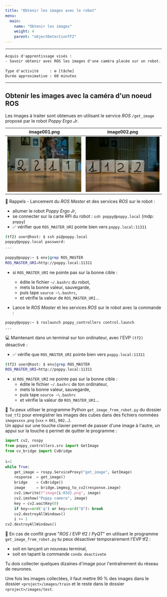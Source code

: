 ```yaml
---
title: "Obtenir les images avec le robot"
menu:
  main:
    name: "Obtenir les images"
    weight: 4
    parent: "objectDetectionTF2"
---
```


---
    Acquis d'apprentissage visés :
    - Savoir obtenir avec ROS les images d'une caméra placée sur un robot.

    Type d'activité     : ⚙️ [tâche]
    Durée approximative : 60 minutes 
---

## Obtenir les images avec la caméra d'un noeud ROS

Les images à traiter sont obtenues en utilisant le service _ROS_ `/get_image` proposé par le robot _Poppy Ergo Jr_.

image001.png               |  image002.png
:-------------------------:|:-------------------------:
![image1](img/image000.png)   |  ![image2](img/image001.png)


🤖 Rappels - Lancement du _ROS Master_ et des services _ROS_ sur le robot :
 
* allumer le robot _Poppy Ergo Jr_,
* se connecter sur la carte _RPi_ du robot : `ssh poppy@poppy.local` (mdp: `poppy`) 
* ✅ vérifier que `ROS_MASTER_URI` pointe bien vers `poppy.local:11311` 
```bash
(tf2) user@host: $ ssh pi@poppy.local
poppy@poppy.local password:
...

poppy@poppy:~ $ env|grep ROS_MASTER
ROS_MASTER_URI=http://poppy.local:11311
```	
* si `ROS_MASTER_URI` ne pointe pas sur la bonne cible :
    * édite le fichier `~/.bashrc` du robot, 
    * mets la bonne valeur, sauvegarde,
    * puis tape `source ~\.bashrc`,
    * et vérifie la valeur de `ROS_MASTER_URI`...


* Lance le _ROS Master_ et les services _ROS_ sur le robot avec la commande : 
```bash
poppy@poppy:~ $ roslaunch poppy_controllers control.launch
...
```

💻 Maintenant dans un terminal sur ton ordinateur, avec l'EVP `(tf2)` désactivé :
* ✅ vérifie que `ROS_MASTER_URI` pointe bien vers `poppy.local:11311` 
```bash
(tf2) user@host: $ env|grep ROS_MASTER
ROS_MASTER_URI=http://poppy.local:11311
```	
* si `ROS_MASTER_URI` ne pointe pas sur la bonne cible :
    * édite le fichier `~/.bashrc` de ton ordinateur, 
    * mets la bonne valeur, sauvegarde,
    * puis tape `source ~\.bashrc`
    * et vérifie la valeur de `ROS_MASTER_URI`...


🐍 Tu peux utiliser le programme Python `get_image_from_robot.py` du dossier `tod_tf2` pour enregistrer les images des cubes dans des fichiers nommées `imagesxxx.png` (`xxx` = `001`, `002`...). <br>
Un appui sur une touche clavier permet de passer d'une image à l'autre, un appui sur la touche `Q` permet de quitter le programme :

```python
import cv2, rospy
from poppy_controllers.srv import GetImage
from cv_bridge import CvBridge

i=1
while True:
    get_image = rospy.ServiceProxy("get_image", GetImage)
    response  = get_image()
    bridge    = CvBridge()
    image     = bridge.imgmsg_to_cv2(response.image)
    cv2.imwrite(f"image{i:03d}.png", image)
    cv2.imshow("Poppy camera", image)
    key = cv2.waitKey(0)
    if key==ord('q') or key==ord("Q"): break
    cv2.destroyAllWindows()
    i += 1
cv2.destroyAllWindows()
```

📍  En cas de conflit grave "_ROS_ / EVP tf2 / _PyQT_" en utilisant le programme `get_image_from_robot.py` tu peux désactiver temporairement l'EVP tf2 :
* soit en lançant un nouveau terminal,
* soit en tapant la commande `conda deactivate`

Tu dois collecter quelques dizaines d'image pour l'entraînement du réseau de neurones.

Une fois les images collectées, il faut mettre 90 % des images dans le dossier `<project>/images/train` et le reste dans le dossier `<project>/images/test`.


